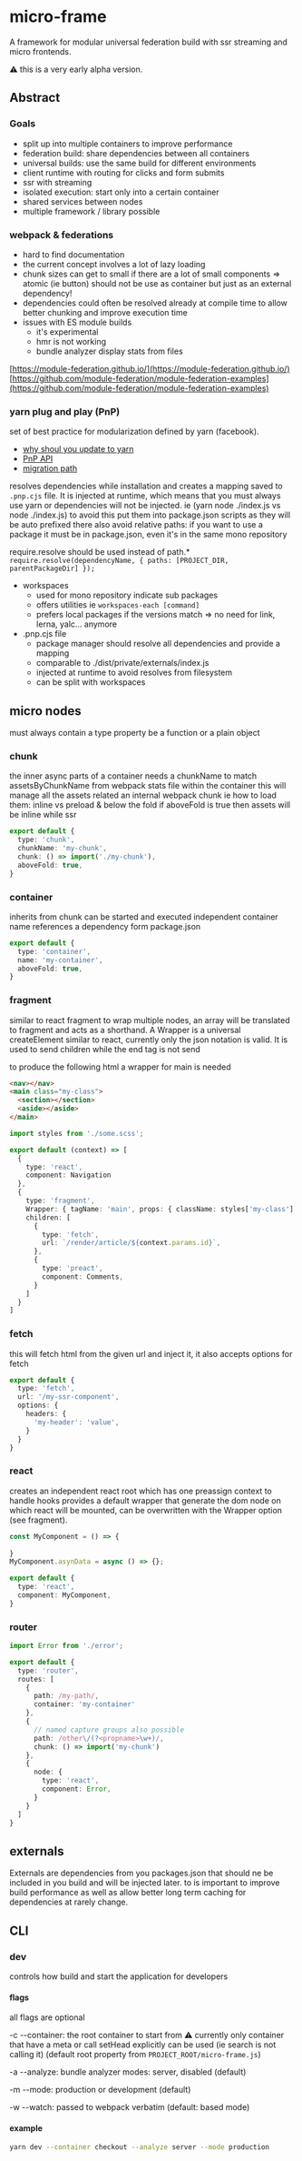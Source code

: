 # micro-frame
A framework for modular universal federation build with ssr streaming and micro frontends.

:warning: this is a very early alpha version.

## Abstract

### Goals
- split up into multiple containers to improve performance
- federation build: share dependencies between all containers
- universal builds: use the same build for different environments 
- client runtime with routing for clicks and form submits
- ssr with streaming
- isolated execution: start only into a certain container
- shared services between nodes
- multiple framework / library possible

### webpack & federations
- hard to find documentation
- the current concept involves a lot of lazy loading
- chunk sizes can get to small if there are a lot of small components
  => atomic (ie button) should not be use as container but just as an external dependency!
- dependencies could often be resolved already at compile time to allow better chunking and improve execution time
- issues with ES module builds
  - it's experimental
  - hmr is not working
  - bundle analyzer display stats from files

[https://module-federation.github.io/](https://module-federation.github.io/)
[https://github.com/module-federation/module-federation-examples](https://github.com/module-federation/module-federation-examples)

### yarn plug and play (PnP)

set of best practice for modularization defined by yarn (facebook).
- [why shoul you update to yarn](https://yarnpkg.com/getting-started/qa)
- [PnP API](https://yarnpkg.com/features/pnp)
- [migration path](https://yarnpkg.com/getting-started/migration)

resolves dependencies while installation and creates a mapping saved to `.pnp.cjs` file.
It is injected at runtime, which means that you must always use yarn or dependencies will not be injected.
ie (yarn node ./index.js vs node ./index.js)
to avoid this put them into package.json scripts as they will be auto prefixed there
also avoid relative paths: if you want to use a package it must be in package.json, even it's in the same mono repository

require.resolve should be used instead of path.*
`require.resolve(dependencyName, { paths: [PROJECT_DIR, parentPackageDir] });` 

- workspaces
  - used for mono repository indicate sub packages 
  - offers utilities ie `workspaces-each [command]` 
  - prefers local packages if the versions match
    => no need for link, lerna, yalc... anymore
- .pnp.cjs file
  - package manager should resolve all dependencies and provide a mapping
  - comparable to ./dist/private/externals/index.js
  - injected at runtime to avoid resolves from filesystem
  - can be split with workspaces 
  

## micro nodes
must always contain a type property
be a function or a plain object

### chunk
the inner async parts of a container
needs a chunkName to match assetsByChunkName from webpack stats file within the container
this will manage all the assets related an internal webpack chunk
ie how to load them: inline vs preload & below the fold
if aboveFold is true then assets will be inline while ssr
````typescript
export default {
  type: 'chunk',
  chunkName: 'my-chunk',
  chunk: () => import('./my-chunk'),
  aboveFold: true,
}
````

### container
inherits from chunk 
can be started and executed independent
container name references a dependency form package.json
````typescript
export default {
  type: 'container',
  name: 'my-container',
  aboveFold: true,
}
````
### fragment
similar to react fragment to wrap multiple nodes, an array will be translated to fragment and acts as a shorthand.
A Wrapper is a universal createElement similar to react, currently only the json notation is valid.
It is used to send children while the end tag is not send

to produce the following html a wrapper for main is needed
````html
<nav></nav>
<main class="my-class">
  <section></section>
  <aside></aside>
</main>
````

````typescript
import styles from './some.scss';

export default (context) => [
  {
    type: 'react',
    component: Navigation
  },
  {
    type: 'fragment',
    Wrapper: { tagName: 'main', props: { className: styles['my-class'] } },
    children: [
      {
        type: 'fetch',
        url: `/render/article/${context.params.id}`,
      },
      {
        type: 'preact',
        component: Comments,
      }
    ]
  }
]
````

### fetch
this will fetch html from the given url and inject it, it also accepts options for fetch
````typescript
export default {
  type: 'fetch',
  url: '/my-ssr-component',
  options: {
    headers: {
      'my-header': 'value',
    }
  }
}
````
### react
creates an independent react root which has one preassign context to handle hooks
provides a default wrapper that generate the dom node on which react will be mounted,
can be overwritten with the Wrapper option (see fragment).

````typescript
const MyComponent = () => {
  
}
MyComponent.asynData = async () => {};

export default {
  type: 'react',
  component: MyComponent,
}
````

### router
````typescript
import Error from './error';

export default {
  type: 'router',
  routes: [
    {
      path: /my-path/,
      container: 'my-container'
    },
    {
      // named capture groups also possible
      path: /other\/(?<propname>\w+)/,
      chunk: () => import('my-chunk')
    },
    {
      node: {
        type: 'react',
        component: Error,
      }
    }
  ]
}
````

## externals
Externals are dependencies from you packages.json that should ne be included in you build and will be injected later.
to is important to improve build performance as well as allow better long term caching for dependencies at rarely change.

## CLI

### dev
controls how build and start the application for developers

#### flags
all flags are optional

-c --container:
the root container to start from
:warning: currently only container that have a meta or call setHead explicitly can be used (ie search is not calling it)
(default root property from `PROJECT_ROOT/micro-frame.js`)

-a --analyze:
bundle analyzer modes:
server, disabled (default)

-m --mode:
production or development (default)

-w --watch:
passed to webpack verbatim (default: based mode)

#### example
````bash
yarn dev --container checkout --analyze server --mode production
```` 
